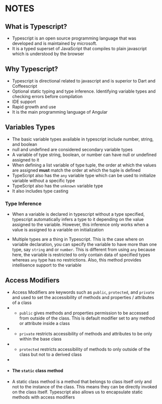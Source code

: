 # NOTES

## What is Typescript?

- Typescript is an open source programming language that was developed and is maintained by microsoft.
- It is a typed superset of JavaScript that compiles to plain javascript which is understood by the browser

## Why Typescript?

- Typescript is directional related to javascript and is superior to Dart and Coffeescript
- Optional static typing and type inference. Identifying variable types and checking errors before compilation
- IDE support
- Rapid growth and use
- It is the main programming language of Angular

## Variables Types

- The basic variable types available in typescript include number, string, and boolean
- null and undefined are considered secondary variable types
- A variable of type string, boolean, or number can have null or undefined assigned to it
- When defining a list variable of type tuple, the order at which the values are assigned **must** match the order at which the tuple is defined
- TypeScript also has the `any` variable type which can be used to initialize variable without a specific type
- TypeScript also has the `unknown` variable type
- It also includes type casting

### Type Inference

- When a variable is declared in typescript without a type specified, typescript automatically infers a type to it depending on the value assigned to the variable. However, this inference only works when a value is assigned to a variable on initialization

- Multiple types are a thing in Typescript. This is the case where on variable declaration, you can specify the variable to have more than one type, say `string` and or `number`. This is different from using `any` because here, the variable is restricted to only contain data of specified types whereas `any` type has no restrictions. Also, this method provides intellisence support to the variable

## Access Modifiers

- Access Modifiers are keywords such as `public`, `protected`, and `private` and used to set the accessibility of methods and properties / attributes of a class
- - `public` gives methods and properties permission to be accessed from outside of the class. This is default modifier set to any method or attribute inside a class
- - `private` restricts accessibility of methods and attributes to be only within the base class
- - `protected` restricts accessibility of methods to only outside of the class but not to a derived class
-
- #### The `static` class method
- A static class method is a method that belongs to class itself only and not to the instance of the class. This means they can be directly invoked on the class itself. Typescript also allows us to encapsulate static methods with access modifiers
